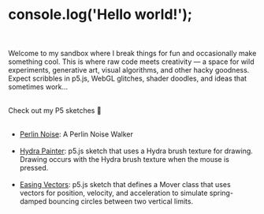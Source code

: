 # console.log('Hello world!'); <br><br>

Welcome to my sandbox where I break things for fun and occasionally make something cool. This is where raw code meets creativity — a space for wild experiments, generative art, visual algorithms, and other hacky goodness. Expect scribbles in p5.js, WebGL glitches, shader doodles, and ideas that sometimes work...  <br><br>

Check out my P5 sketches 🚀 <br><br>

- [Perlin Noise](perlin-noise.html): A Perlin Noise Walker <br><br>
- [Hydra Painter](hydra-painter.html): p5.js sketch that uses a Hydra brush texture for drawing. Drawing occurs with the Hydra brush texture when the mouse is pressed.  <br><br>
- [Easing Vectors](hydra-painter.html): p5.js sketch that defines a Mover class that uses vectors for position, velocity, and acceleration to simulate spring-damped bouncing circles between two vertical limits.  <br><br>


